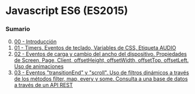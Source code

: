 # Javascript ES6 (ES2015)
### Sumario
0. [00 - Introducción](https://github.com/Area51TrainingCenter/javascript_group10/tree/master/Clase00)
1. [01 - Timers, Eventos de teclado, Variables de CSS, Etiqueta AUDIO](https://github.com/Area51TrainingCenter/javascript_group10/tree/master/Clase01)
2. [02 - Eventos de carga y cambio del ancho del dispositivo. Propiedades de Screen, Page, Client, offsetHeight, offsetWidth, offsetTop, offsetLeft. Uso de animaciones](https://github.com/Area51TrainingCenter/javascript_group10/tree/master/Clase02)
2. [03 - Eventos "transitionEnd" y "scroll". Uso de filtros dinámicos a través de los métodos filter, map, every y some. Consulta a una base de datos a través de un API REST](https://github.com/Area51TrainingCenter/javascript_group10/tree/master/Clase03)